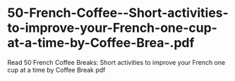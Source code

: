 # 50-French-Coffee--Short-activities-to-improve-your-French-one-cup-at-a-time-by-Coffee-Brea-.pdf
Read 50 French Coffee Breaks: Short activities to improve your French one cup at a time by Coffee Break  pdf
